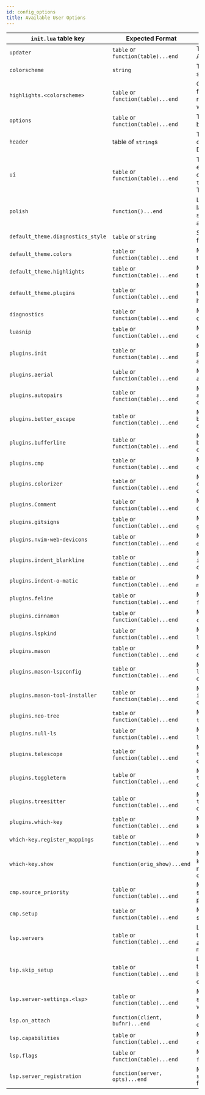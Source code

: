 ```yaml
---
id: config_options
title: Available User Options
---
```


| `init.lua` table key              | Expected Format                    | Use Case                                                                                                              | Alternate File Path (in `user/` folder) |
| --------------------------------- | ---------------------------------- | --------------------------------------------------------------------------------------------------------------------- | --------------------------------------- |
| `updater`                         | `table` or `function(table)...end` | The configuration for the AstroNvim updater                                                                           | `updater.lua`                           |
| `colorscheme`                     | `string`                           | The colorscheme to be set                                                                                             | `colorscheme.lua`                       |
| `highlights.<colorscheme>`        | `table` or `function(table)...end` | Custom highlight groups for the specified theme, replace `<colorscheme>` with colorscheme name                        | `highlights/<colorscheme>.lua`          |
| `options`                         | `table` or `function(table)...end` | The `vim.x.y` variables to be set                                                                                     | `options.lua`                           |
| `header`                          | table of `string`s                 | The header to be displayed on the Dashboard                                                                           | `header.lua`                            |
| `ui`                              | `table` or `function(table)...end` | Toggle custom UI elements (`nui_input` controls NUI for inputs, `telescope_select` controls Telescope for selections) | `ui.lua`                                |
| `polish`                          | `function()...end`                 | Lua function to be run last. Good place for setting vim options and adding mappings                                   | `polish.lua`                            |
| `default_theme.diagnostics_style` | `table` or `string`                | Set highlight style options for virtual text                                                                          | `default_theme/diagnostics_style.lua`   |
| `default_theme.colors`            | `table` or `function(table)...end` | Modify the default theme's color table                                                                                | `default_theme/colors.lua`              |
| `default_theme.highlights`        | `table` or `function(table)...end` | Modify the default theme's highlight groups                                                                           | `default_theme/highlights.lua`          |
| `default_theme.plugins`           | `table` or `function(table)...end` | Modify the default theme's enabled plugin highlight groups                                                            | `default_theme/plugins.lua`             |
| `diagnostics`                     | `table` or `function(table)...end` | Modify the default vim diagnostics options                                                                            | `diagnostics.lua`                       |
| `luasnip`                         | `table` or `function(table)...end` | Modify available `luasnip` options                                                                                    | `luasnip.lua`                           |
| `plugins.init`                    | `table` or `function(table)...end` | Modify the default plugins table such as adding new plugins                                                           | `plugins/init.lua`                      |
| `plugins.aerial`                  | `table` or `function(table)...end` | Modify the `aerial.setup()` options                                                                                   | `plugins/aerial.lua`                    |
| `plugins.autopairs`               | `table` or `function(table)...end` | Modify the `autopairs.setup()` options                                                                                | `plugins/autopairs.lua`                 |
| `plugins.better_escape`           | `table` or `function(table)...end` | Modify the `better_escape.setup()` options                                                                            | `plugins/better_escape.lua`             |
| `plugins.bufferline`              | `table` or `function(table)...end` | Modify the `bufferline.setup()` options                                                                               | `plugins/bufferline.lua`                |
| `plugins.cmp`                     | `table` or `function(table)...end` | Modify the `cmp.setup()` options                                                                                      | `plugins/cmp.lua`                       |
| `plugins.colorizer`               | `table` or `function(table)...end` | Modify the `colorizer.setup()` options                                                                                | `plugins/colorizer.lua`                 |
| `plugins.Comment`                 | `table` or `function(table)...end` | Modify the `Comment.setup()` options                                                                                  | `plugins/Comment.lua`                   |
| `plugins.gitsigns`                | `table` or `function(table)...end` | Modify the `gitsigns.setup()` options                                                                                 | `plugins/gitsigns.lua`                  |
| `plugins.nvim-web-devicons`       | `table` or `function(table)...end` | Modify the `nvim-web-devicons.setup()` options                                                                        | `plugins/nvim-web-devicons.lua`         |
| `plugins.indent_blankline`        | `table` or `function(table)...end` | Modify the `indent_blankline.setup()` options                                                                         | `plugins/indent_blankline.lua`          |
| `plugins.indent-o-matic`          | `table` or `function(table)...end` | Modify the `indent-o-matic.setup()` options                                                                           | `plugins/indent-o-matic.lua`            |
| `plugins.feline`                  | `table` or `function(table)...end` | Modify the `feline.setup()` options                                                                                   | `plugins/feline.lua`                    |
| `plugins.cinnamon`                | `table` or `function(table)...end` | Modify the `cinnamon.setup()` options                                                                                 | `plugins/cinnamon.lua`                  |
| `plugins.lspkind`                 | `table` or `function(table)...end` | Modify the `lspkind.init()` options                                                                                   | `plugins/lspkind.lua`                   |
| `plugins.mason`                   | `table` or `function(table)...end` | Modify the `mason.setup()` options                                                                                    | `plugins/mason.lua`                     |
| `plugins.mason-lspconfig`         | `table` or `function(table)...end` | Modify the `mason-lspconfig.setup()` options                                                                          | `plugins/mason-lspconfig.lua`           |
| `plugins.mason-tool-installer`    | `table` or `function(table)...end` | Modify the `mason-tool-installer.setup()` options                                                                     | `plugins/mason-tool-installer.lua`      |
| `plugins.neo-tree`                | `table` or `function(table)...end` | Modify the `neo-tree.setup()` options                                                                                 | `plugins/neo-tree.lua`                  |
| `plugins.null-ls`                 | `table` or `function(table)...end` | Modify the `null-ls.setup()` options                                                                                  | `plugins/null-ls.lua`                   |
| `plugins.telescope`               | `table` or `function(table)...end` | Modify the `telescope.setup()` options                                                                                | `plugins/telescope.lua`                 |
| `plugins.toggleterm`              | `table` or `function(table)...end` | Modify the `toggleterm.setup()` options                                                                               | `plugins/toggleterm.lua`                |
| `plugins.treesitter`              | `table` or `function(table)...end` | Modify the `treesitter.setup()` options                                                                               | `plugins/treesitter.lua`                |
| `plugins.which-key`               | `table` or `function(table)...end` | Modify the `which-key.setup()` options                                                                                | `plugins/which-key.lua`                 |
| `which-key.register_mappings`     | `table` or `function(table)...end` | Modify the default which-key bindings                                                                                 | `which-key/register_mappings.lua`       |
| `which-key.show`                  | `function(orig_show)...end`        | Modify the default `which-key.show()` method. Must return `function(key, opts)...end`                                 | `which-key/show.lua`                    |
| `cmp.source_priority`             | `table` or `function(table)...end` | Modify the default cmp sources and their priorities                                                                   | `cmp/source_priority.lua`               |
| `cmp.setup`                       | `table` or `function(table)...end` | Modify the extended `cmp` setup calls                                                                                 | `cmp/setup.lua`                         |
| `lsp.servers`                     | `table` or `function(table)...end` | List of language servers to be set up that are already installed without `mason`                                      | `lsp/servers.lua`                       |
| `lsp.skip_setup`                  | `table` or `function(table)...end` | List of language servers to guarantee the lspconfig setup is never called on automatically                            | `lsp/skip_setup.lua`                    |
| `lsp.server-settings.<lsp>`       | `table` or `function(table)...end` | Modify the LSP server settings, replace `<lsp>` with server name                                                      | `lsp/server-settings/<lsp>.lua`         |
| `lsp.on_attach`                   | `function(client, bufnr)...end`    | Modify the default LSP `on_attach` function                                                                           | `lsp/on_attach.lua`                     |
| `lsp.capabilities`                | `table` or `function(table)...end` | Modify the default LSP `capabilities` table                                                                           | `lsp/capabilities.lua`                  |
| `lsp.flags`                       | `table` or `function(table)...end` | Modify the default LSP `flags` table                                                                                  | `lsp/flags.lua`                         |
| `lsp.server_registration`         | `function(server, opts)...end`     | Modify the `lsp-installer` `server_registration` function                                                             | `lsp/server_registration.lua`           |
